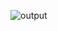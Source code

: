 ![output](https://github.com/AA-Hamza/AA-Hamza/assets/33000142/255c024e-f612-48a0-82f1-a279d590a668)
